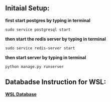 ## Initaial Setup:

**first start postgres by typing in terminal**

`sudo service postgresql start`

**then start the redis server by typing in terminal**

`sudo service redis-server start`

**then start server by typing in terminal**

`python manage.py runserver`


## Databadse Instruction for WSL:

[**WSL Database**](https://learn.microsoft.com/en-us/windows/wsl/tutorials/wsl-database)

